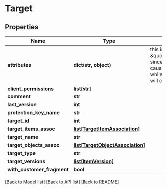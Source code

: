 # Target

## Properties
Name | Type | Description | Notes
------------ | ------------- | ------------- | -------------
**attributes** | **dict(str, object)** | this is not \&quot;omitempty\&quot; since an empty value causes no update while an empty map will clear the attributes | [optional] 
**client_permissions** | **list[str]** |  | [optional] 
**comment** | **str** |  | [optional] 
**last_version** | **int** |  | [optional] 
**protection_key_name** | **str** |  | [optional] 
**target_id** | **int** |  | [optional] 
**target_items_assoc** | [**list[TargetItemAssociation]**](TargetItemAssociation.md) |  | [optional] 
**target_name** | **str** |  | [optional] 
**target_objects_assoc** | [**list[TargetObjectAssociation]**](TargetObjectAssociation.md) |  | [optional] 
**target_type** | **str** |  | [optional] 
**target_versions** | [**list[ItemVersion]**](ItemVersion.md) |  | [optional] 
**with_customer_fragment** | **bool** |  | [optional] 

[[Back to Model list]](../README.md#documentation-for-models) [[Back to API list]](../README.md#documentation-for-api-endpoints) [[Back to README]](../README.md)


